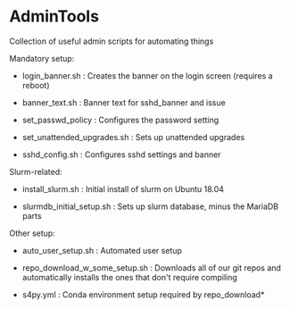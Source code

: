 # AdminTools
Collection of useful admin scripts for automating things

Mandatory setup:

* login_banner.sh : Creates the banner on the login screen (requires a reboot)

* banner_text.sh : Banner text for sshd_banner and issue

* set_passwd_policy : Configures the password setting

* set_unattended_upgrades.sh : Sets up unattended upgrades 

* sshd_config.sh : Configures sshd settings and banner

Slurm-related:

* install_slurm.sh : Initial install of slurm on Ubuntu 18.04

* slurmdb_initial_setup.sh : Sets up slurm database, minus the MariaDB parts

Other setup:

* auto_user_setup.sh : Automated user setup

* repo_download_w_some_setup.sh : Downloads all of our git repos and automatically installs the ones that don't require compiling

* s4py.yml : Conda environment setup required by repo_download*
